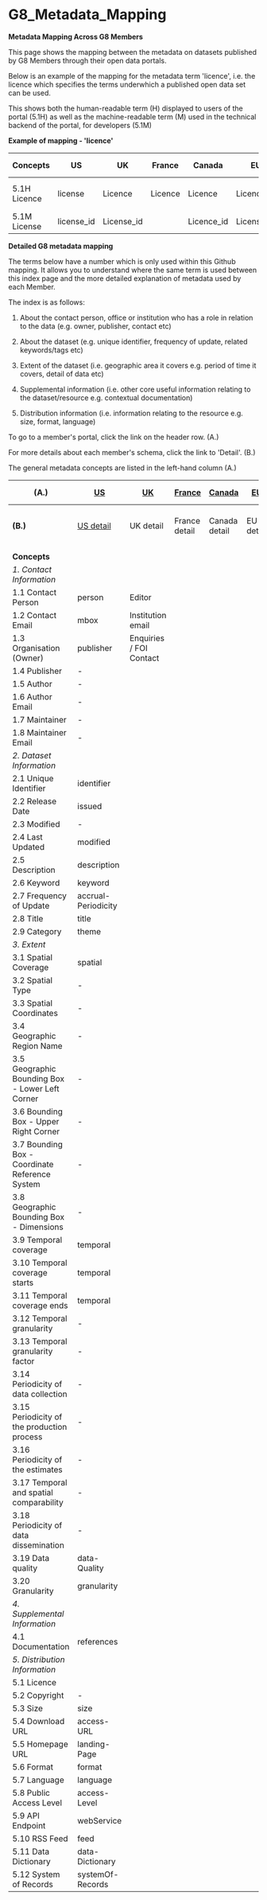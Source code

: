 G8_Metadata_Mapping
===================

**Metadata Mapping Across G8 Members**

This page shows the mapping between the metadata on datasets published by G8 Members through their open data portals. 

Below is an example of the mapping for the metadata term 'licence', i.e. the licence which specifies the terms underwhich a published open data set can be used.

This shows both the human-readable term (H) displayed to users of the portal (5.1H) as well as the machine-readable term (M) used in the technical backend of the portal, for developers (5.1M)

**Example of mapping - 'licence'**

 **Concepts** |**US**|**UK**|**France**|**Canada**|**EU**|**Germany**|**Japan**|**Italy**|**Russian Federation**|
-----|------|-----|-----|-----|-----|-----|------|-----|-----
5.1H Licence|license|Licence|Licence|Licence|Licence|Nutzungs- bestimmungen|ライセンス|Licenza|Условия использования набора данных|
5.1M License|license_id|License_id||Licence_id|License_id|License_id|License_id|field_Licenza||


**Detailed G8 metadata mapping**

The terms below have a number which is only used within this Github mapping. It allows you to understand where the same term is used between this index page and the more detailed explanation of metadata used by each Member. 

The index is as follows:

1. About the contact person, office or institution who has a role in relation to the data (e.g. owner, publisher, contact etc)

2. About the dataset (e.g. unique identifier, frequency of update, related keywords/tags etc)

3. Extent of the dataset (i.e. geographic area it covers e.g. period of time it covers, detail of data etc)

4. Supplemental information (i.e. other core useful information relating to the dataset/resource e.g. contextual documentation)

5. Distribution information (i.e. information relating to the resource e.g. size, format, language)

To go to a member's portal, click the link on the header row. (A.)

For more details about each member's schema, click the link to 'Detail'. (B.)

The general metadata concepts are listed in the left-hand column (A.)

 (A.)|[US](http://www.data.gov)|[UK](http://www.data.gov.uk)|[France](http://www.data.gouv.fr)|[Canada](http://www.data.gc.ca)|[EU](http://www.open-data.europa.eu/open-data)|[Germany](http://www.govdata.de)|[Japan](http:www.datameti.go.jp/data)|[Italy](http://www.dati.gov.it)|Russian Federation*
-----|------|-----|-----|-----|-----|-----|------|-----|-----
 **(B.)**|[US detail](/USmetadata.md)|UK detail|France detail|Canada detail|EU detail|Germany detail|Japan detail|Italy detail|RF detail - *currently no single portal
||
 **Concepts** |
*1. Contact Information*| | |
1.1 Contact Person|person|Editor|
1.2 Contact Email|mbox|Institution email|
1.3 Organisation (Owner)|publisher|Enquiries / FOI Contact|
1.4 Publisher|-||
1.5 Author| - |
1.6 Author Email| - |
1.7 Maintainer| - |
1.8 Maintainer Email| - |
*2. Dataset Information*| |
2.1 Unique Identifier|identifier|
2.2 Release Date|issued| 
2.3 Modified| - |
2.4 Last Updated|modified| 
2.5 Description|description| 
2.6 Keyword|keyword| 
2.7 Frequency of Update|accrual- Periodicity|
2.8 Title|title| 
2.9 Category | theme |
*3. Extent* | |
3.1 Spatial Coverage|spatial|
3.2 Spatial Type| - |
3.3 Spatial Coordinates| - |
3.4 Geographic Region Name| - |
3.5 Geographic Bounding Box - Lower Left Corner| - |
3.6 Bounding Box - Upper Right Corner| - |
3.7 Bounding Box - Coordinate Reference System| - |  
3.8 Geographic Bounding Box - Dimensions| - |
3.9 Temporal coverage|temporal|
3.10 Temporal coverage starts|temporal|
3.11 Temporal coverage ends|temporal|
3.12 Temporal granularity| - |
3.13 Temporal granularity factor| - |
3.14 Periodicity of data collection| - |
3.15 Periodicity of the production process| - |
3.16 Periodicity of the estimates| - |
3.17 Temporal and spatial comparability| - |
3.18 Periodicity of data dissemination| - |
3.19 Data quality|data- Quality|
3.20 Granularity|granularity|
*4. Supplemental Information* | |
4.1 Documentation|references|  
*5. Distribution Information* | |
5.1 Licence| |
5.2 Copyright| - |
5.3 Size | size | 
5.4 Download URL|access- URL|
5.5 Homepage URL|landing- Page|
5.6 Format|format|
5.7 Language|language|
5.8 Public Access Level|access- Level| 
5.9 API Endpoint|webService|
5.10 RSS Feed|feed|
5.11 Data Dictionary|data- Dictionary|
5.12 System of Records|systemOf- Records|


